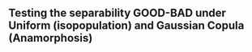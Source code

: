 ## Testing the separability GOOD-BAD under Uniform (isopopulation) and Gaussian Copula (Anamorphosis)

